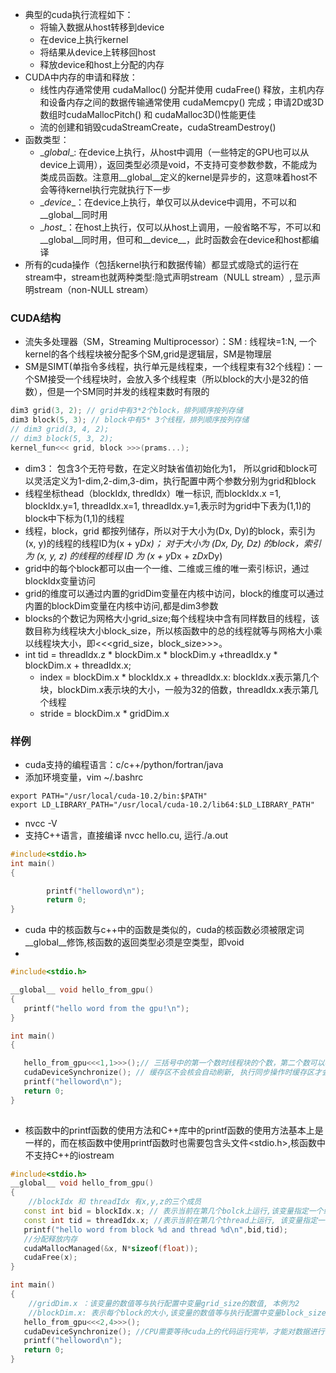 - 典型的cuda执行流程如下：
  - 将输入数据从host转移到device
  - 在device上执行kernel
  - 将结果从device上转移回host
  - 释放device和host上分配的内存
- CUDA中内存的申请和释放：
  - 线性内存通常使用 cudaMalloc() 分配并使用 cudaFree() 释放，主机内存和设备内存之间的数据传输通常使用 cudaMemcpy() 完成；申请2D或3D数组时cudaMallocPitch() 和 cudaMalloc3D()性能更佳
  - 流的创建和销毁cudaStreamCreate，cudaStreamDestroy()
- 函数类型：
  - \__global__: 在device上执行，从host中调用（一些特定的GPU也可以从device上调用），返回类型必须是void，不支持可变参数参数，不能成为类成员函数。注意用__global__定义的kernel是异步的，这意味着host不会等待kernel执行完就执行下一步
  - \__device__：在device上执行，单仅可以从device中调用，不可以和__global__同时用
  - \__host__：在host上执行，仅可以从host上调用，一般省略不写，不可以和__global__同时用，但可和__device__，此时函数会在device和host都编译
- 所有的cuda操作（包括kernel执行和数据传输）都显式或隐式的运行在stream中，stream也就两种类型:隐式声明stream（NULL stream）, 显示声明stream（non-NULL stream）

### CUDA结构

- 流失多处理器（SM，Streaming Multiprocessor）：SM : 线程块=1:N, 一个kernel的各个线程块被分配多个SM,grid是逻辑层，SM是物理层
- SM是SIMT(单指令多线程，执行单元是线程束，一个线程束有32个线程)：一个SM接受一个线程块时，会放入多个线程束（所以block的大小是32的倍数），但是一个SM同时并发的线程束数时有限的
```c++
dim3 grid(3, 2); // grid中有3*2个block，排列顺序按列存储
dim3 block(5, 3); // block中有5* 3个线程，排列顺序按列存储
// dim3 grid(3, 4, 2);
// dim3 block(5, 3, 2);
kernel_fun<<< grid, block >>>(prams...);

```
- dim3： 包含3个无符号数，在定义时缺省值初始化为1， 所以grid和block可以灵活定义为1-dim,2-dim,3-dim，执行配置中两个参数分别为grid和block
- 线程坐标thead（blockIdx, thredIdx）唯一标识, 而blockIdx.x =1, blockIdx.y=1, threadIdx.x=1, threadIdx.y=1,表示时为grid中下表为(1,1)的block中下标为(1,1)的线程
- 线程，block，grid 都按列储存，所以对于大小为(Dx, Dy)的block，索引为(x, y)的线程的线程ID为(x + y*Dx)； 对于大小为 (Dx, Dy, Dz) 的block，索引为 (x, y, z) 的线程的线程 ID 为 (x + y*Dx + z*Dx*Dy)
- grid中的每个block都可以由一个一维、二维或三维的唯一索引标识，通过blockIdx变量访问
- grid的维度可以通过内置的gridDim变量在内核中访问，block的维度可以通过内置的blockDim变量在内核中访问,都是dim3参数
- blocks的个数记为网格大小grid_size;每个线程块中含有同样数目的线程，该数目称为线程块大小block_size，所以核函数中的总的线程就等与网格大小乘以线程块大小，即<<<grid_size，block_size>>>。
- int tid = threadIdx.z * blockDim.x * blockDim.y +threadIdx.y * blockDim.x + threadIdx.x;
  - index = blockDim.x * blockIdx.x + threadIdx.x: blockIdx.x表示第几个块，blockDim.x表示块的大小，一般为32的倍数，threadIdx.x表示第几个线程
  - stride = blockDim.x * gridDim.x

### 样例

- cuda支持的编程语言：c/c++/python/fortran/java
- 添加环境变量，vim ~/.bashrc

```shell
export PATH="/usr/local/cuda-10.2/bin:$PATH"
export LD_LIBRARY_PATH="/usr/local/cuda-10.2/lib64:$LD_LIBRARY_PATH"
```
- nvcc -V
- 支持C++语言，直接编译 nvcc hello.cu, 运行./a.out
```C++
#include<stdio.h>
int main()
{

        printf("helloword\n");
        return 0;
}

```
- cuda 中的核函数与c++中的函数是类似的，cuda的核函数必须被限定词__global__修饰,核函数的返回类型必须是空类型，即void
- 

```C++
#include<stdio.h>

__global__ void hello_from_gpu()
{
   printf("hello word from the gpu!\n");
}

int main()
{

   hello_from_gpu<<<1,1>>>();// 三括号中的第一个数时线程块的个数，第二个数可以看作每个线程块中的线程数
   cudaDeviceSynchronize(); // 缓存区不会核会自动刷新, 执行同步操作时缓存区才会刷新
   printf("helloword\n");
   return 0;
}
  
```

- 核函数中的printf函数的使用方法和C++库中的printf函数的使用方法基本上是一样的，而在核函数中使用printf函数时也需要包含头文件<stdio.h>,核函数中不支持C++的iostream
```C++
#include<stdio.h>
__global__ void hello_from_gpu()
{
    //blockIdx 和 threadIdx 有x,y,z的三个成员
   const int bid = blockIdx.x; // 表示当前在第几个bolck上运行,该变量指定一个线程在一个网格中的线程块指标。其取值范围是从0到gridDim.x-1
   const int tid = threadIdx.x; //表示当前在第几个thread上运行, 该变量指定一个线程在一个线程块中的线程指标，其取值范围是从0到blockDim.x-1
   printf("hello word from block %d and thread %d\n",bid,tid);
   //分配释放内存
   cudaMallocManaged(&x, N*sizeof(float));
   cudaFree(x);
}

int main()
{
    //gridDim.x ：该变量的数值等与执行配置中变量grid_size的数值, 本例为2
    //blockDim.x: 表示每个block的大小,该变量的数值等与执行配置中变量block_size的数值,本例为4
   hello_from_gpu<<<2,4>>>();
   cudaDeviceSynchronize(); //CPU需要等待cuda上的代码运行完毕，才能对数据进行读取
   printf("helloword\n");
   return 0;
}

```